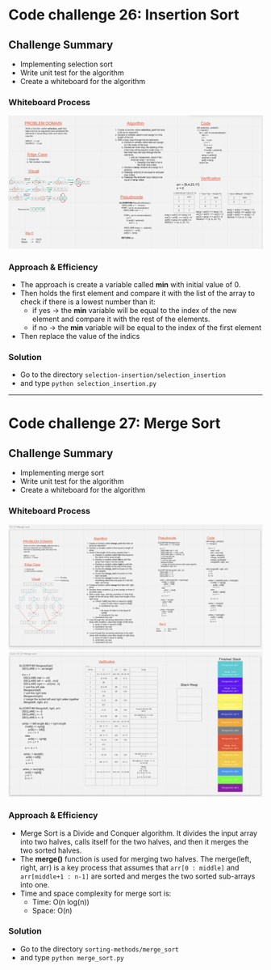 # Code challenge 26: Insertion Sort
## Challenge Summary
  - Implementing selection sort
  - Write unit test for the algorithm
  - Create a whiteboard for the algorithm

### Whiteboard Process
<img src="./whiteboard/selection_sort.png" style="width:700px;"  />

### Approach & Efficiency
<!-- What approach did you take? Why? What is the Big O space/time for this approach? -->
  - The approach is create a variable called **min** with initial value of 0.
  - Then holds the first element and compare it with the list of the array to check if there is a lowest number than it:
    - if yes -> the **min** variable will be equal to the index of the new element and compare it with the rest of the elements.
    - if no -> the **min** variable will be equal to the index of the first element
  - Then replace the value of the indics

### Solution
  - Go to the directory `selection-insertion/selection_insertion`
  - and type `python selection_insertion.py`

--- 

# Code challenge 27: Merge Sort
## Challenge Summary
  - Implementing merge sort
  - Write unit test for the algorithm
  - Create a whiteboard for the algorithm

### Whiteboard Process
<img src="./whiteboard/merge_sort_1.png" style="width:700px;"  />
<img src="./whiteboard/merge_sort_2.png" style="width:700px;"  />

### Approach & Efficiency
<!-- What approach did you take? Why? What is the Big O space/time for this approach? -->
  - Merge Sort is a Divide and Conquer algorithm. It divides the input array into two halves, calls itself for the two halves, and then it merges the two sorted halves.
  - The **merge()** function is used for merging two halves. The merge(left, right, arr) is a key process that assumes that `arr[0 : middle]` and `arr[middle+1 : n-1]` are sorted and merges the two sorted sub-arrays into one.
  - Time and space complexity for merge sort is:
    - Time: O(n log(n))
    - Space: O(n)

### Solution
  - Go to the directory `sorting-methods/merge_sort`
  - and type `python merge_sort.py`
